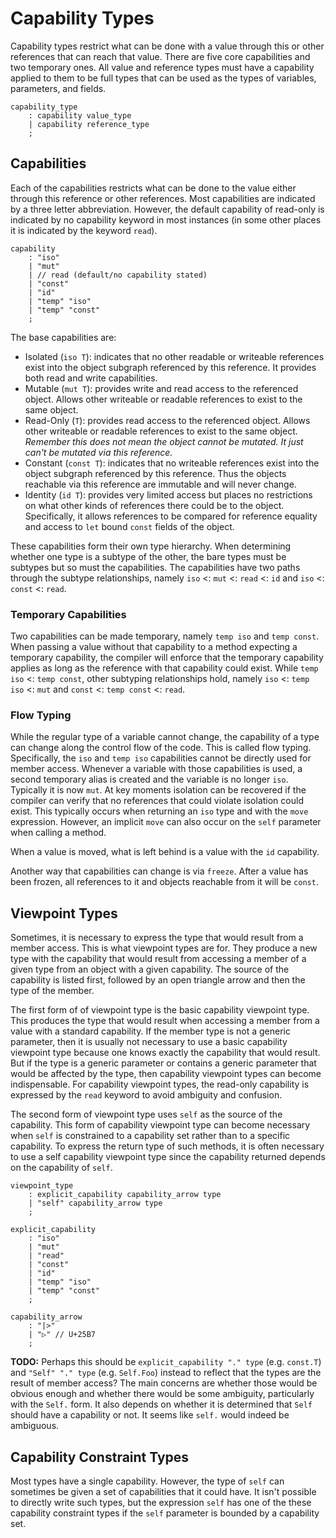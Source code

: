 # Capability Types

Capability types restrict what can be done with a value through this or other references that can
reach that value. There are five core capabilities and two temporary ones. All value and reference
types must have a capability applied to them to be full types that can be used as the types of
variables, parameters, and fields.

```grammar
capability_type
    : capability value_type
    | capability reference_type
    ;
```

## Capabilities

Each of the capabilities restricts what can be done to the value either through this reference or
other references. Most capabilities are indicated by a three letter abbreviation. However, the
default capability of read-only is indicated by no capability keyword in most instances (in some
other places it is indicated by the keyword `read`).

```grammar
capability
    : "iso"
    | "mut"
    | // read (default/no capability stated)
    | "const"
    | "id"
    | "temp" "iso"
    | "temp" "const"
    ;
```

The base capabilities are:

* Isolated (`iso T`): indicates that no other readable or writeable references exist into the object
  subgraph referenced by this reference. It provides both read and write capabilities.
* Mutable (`mut T`): provides write and read access to the referenced object. Allows other writeable
  or readable references to exist to the same object.
* Read-Only (`T`): provides read access to the referenced object. Allows other writeable or readable
  references to exist to the same object. *Remember this does not mean the object cannot be mutated.
  It just can't be mutated via this reference.*
* Constant (`const T`): indicates that no writeable references exist into the object subgraph
  referenced by this reference. Thus the objects reachable via this reference are immutable and will
  never change.
* Identity (`id T`): provides very limited access but places no restrictions on what other kinds of
  references there could be to the object. Specifically, it allows references to be compared for
  reference equality and access to `let` bound `const` fields of the object.

These capabilities form their own type hierarchy. When determining whether one type is a subtype of
the other, the bare types must be subtypes but so must the capabilities. The capabilities have two
paths through the subtype relationships, namely `iso` <: `mut` <: `read` <: `id` and `iso` <:
`const` <: `read`.

### Temporary Capabilities

Two capabilities can be made temporary, namely `temp iso` and `temp const`. When passing a value
without that capability to a method expecting a temporary capability, the compiler will enforce that
the temporary capability applies as long as the reference with that capability could exist. While
`temp iso` <: `temp const`, other subtyping relationships hold, namely `iso` <: `temp iso` <: `mut`
and `const` <: `temp const` <: `read`.

### Flow Typing

While the regular type of a variable cannot change, the capability of a type can change along the
control flow of the code. This is called flow typing. Specifically, the `iso` and `temp iso`
capabilities cannot be directly used for member access. Whenever a variable with those capabilities
is used, a second temporary alias is created and the variable is no longer `iso`. Typically it is
now `mut`. At key moments isolation can be recovered if the compiler can verify that no references
that could violate isolation could exist. This typically occurs when returning an `iso` type and
with the `move` expression. However, an implicit `move` can also occur on the `self` parameter when
calling a method.

When a value is moved, what is left behind is a value with the `id` capability.

Another way that capabilities can change is via `freeze`. After a value has been frozen, all
references to it and objects reachable from it will be `const`.

## Viewpoint Types

Sometimes, it is necessary to express the type that would result from a member access. This is what
viewpoint types are for. They produce a new type with the capability that would result from
accessing a member of a given type from an object with a given capability. The source of the
capability is listed first, followed by an open triangle arrow and then the type of the member.

The first form of of viewpoint type is the basic capability viewpoint type. This produces the type
that would result when accessing a member from a value with a standard capability. If the member
type is not a generic parameter, then it is usually not necessary to use a basic capability
viewpoint type because one knows exactly the capability that would result. But if the type is a
generic parameter or contains a generic parameter that would be affected by the type, then
capability viewpoint types can become indispensable. For capability viewpoint types, the read-only
capability is expressed by the `read` keyword to avoid ambiguity and confusion.

The second form of viewpoint type uses `self` as the source of the capability. This form
of capability viewpoint type can become necessary when `self` is constrained to a capability set
rather than to a specific capability. To express the return type of such methods, it is often
necessary to use a self capability viewpoint type since the capability returned depends on the
capability of `self`.

```grammar
viewpoint_type
    : explicit_capability capability_arrow type
    | "self" capability_arrow type
    ;

explicit_capability
    : "iso"
    | "mut"
    | "read"
    | "const"
    | "id"
    | "temp" "iso"
    | "temp" "const"
    ;

capability_arrow
    : "|>"
    | "▷" // U+25B7
    ;
```

**TODO:** Perhaps this should be `explicit_capability "." type` (e.g. `const.T`) and `"Self" "."
type` (e.g. `Self.Foo`) instead to reflect that the types are the result of member access? The main
concerns are whether those would be obvious enough and whether there would be some ambiguity,
particularly with the `Self.` form. It also depends on whether it is determined that `Self` should
have a capability or not. It seems like `self.` would indeed be ambiguous.

## Capability Constraint Types

Most types have a single capability. However, the type of `self` can sometimes be given a set of
capabilities that it could have. It isn't possible to directly write such types, but the expression
`self` has one of the these capability constraint types if the `self` parameter is bounded by a
capability set.
